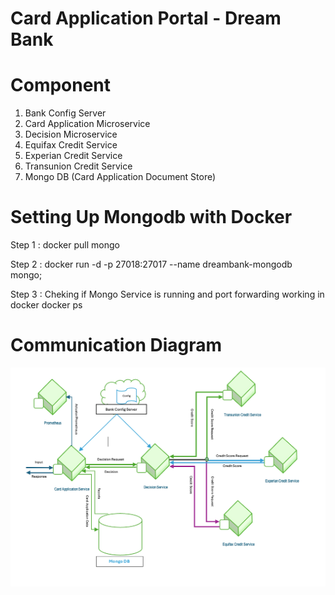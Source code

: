 # Card Application Portal - Dream Bank 

# Component
1. Bank Config Server
2. Card Application Microservice
3. Decision Microservice
4. Equifax Credit Service
5. Experian Credit Service
6. Transunion Credit Service
7. Mongo DB (Card Application Document Store)

# Setting Up Mongodb with Docker 
Step 1 : docker pull mongo

Step 2 : docker run -d -p 27018:27017 --name dreambank-mongodb mongo;

Step 3 : Cheking if Mongo Service is running and port forwarding working in docker 
         docker ps

# Communication Diagram
<img height="350" src="./img_1.png" width="750"/>



